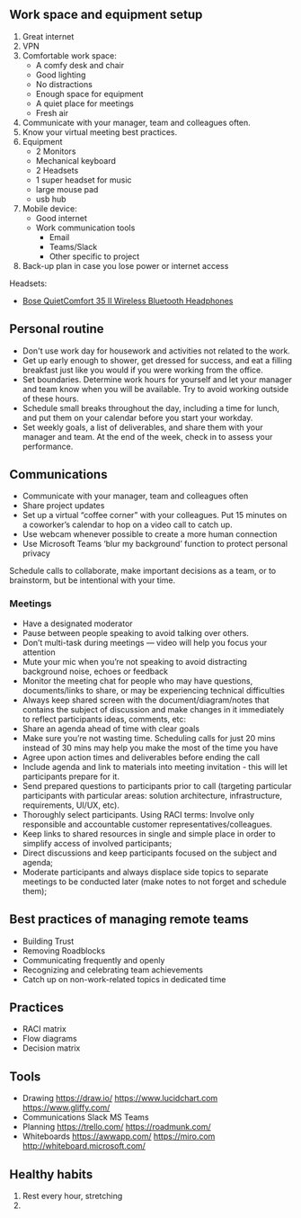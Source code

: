 
## Work space and equipment setup

1. Great internet
1. VPN
1. Comfortable work space:
   * A comfy desk and chair
   * Good lighting
   * No distractions
   * Enough space for equipment
   * A quiet place for meetings
   * Fresh air
1. Communicate with your manager, team and colleagues often.
1. Know your virtual meeting best practices.
1. Equipment
   * 2 Monitors
   * Mechanical keyboard
   * 2 Headsets
   * 1 super headset for music
   * large mouse pad
   * usb hub
1. Mobile device:
   * Good internet
   * Work communication tools
      * Email
      * Teams/Slack
      * Other specific to project
1. Back-up plan in case you lose power or internet access

Headsets:
* [Bose QuietComfort 35 II Wireless Bluetooth Headphones](https://www.amazon.com/Bose-QuietComfort-Wireless-Headphones-Cancelling/dp/B0756CYWWD)

## Personal routine

* Don't use work day for housework and activities not related to the work.
* Get up early enough to shower, get dressed for success, and eat a filling breakfast just like you would if you were working from the office.
* Set boundaries. Determine work hours for yourself and let your manager and team know when you will be available. Try to avoid working outside of these hours.
* Schedule small breaks throughout the day, including a time for lunch, and put them on your calendar before you start your workday.
* Set weekly goals, a list of deliverables, and share them with your manager and team. At the end of the week, check in to assess your performance.

## Communications

* Communicate with your manager, team and colleagues often
* Share project updates
* Set up a virtual “coffee corner” with your colleagues. Put 15 minutes on a coworker’s calendar to hop on a video call to catch up.
* Use webcam whenever possible to create a more human connection
* Use Microsoft Teams ‘blur my background’ function to protect personal privacy

Schedule calls to collaborate, make important decisions as a team, or to brainstorm, but be intentional with your time.

### Meetings

* Have a designated moderator
* Pause between people speaking to avoid talking over others.
* Don’t multi-task during meetings — video will help you focus your attention
* Mute your mic when you’re not speaking to avoid distracting background noise, echoes or feedback
* Monitor the meeting chat for people who may have questions, documents/links to share, or may be experiencing technical difficulties
* Always keep shared screen with the document/diagram/notes that contains the subject of discussion and make changes in it immediately to reflect participants ideas, comments, etc:
* Share an agenda ahead of time with clear goals
* Make sure you’re not wasting time. Scheduling calls for just 20 mins instead of 30 mins may help you make the most of the time you have
* Agree upon action times and deliverables before ending the call
* Include agenda and link to materials into meeting invitation - this will let participants prepare for it.
* Send prepared questions to participants prior to call (targeting particular participants with particular areas: solution architecture, infrastructure, requirements, UI/UX, etc).
* Thoroughly select participants. Using RACI terms: Involve only responsible and accountable customer representatives/colleagues.
* Keep links to shared resources in single and simple place in order to simplify access of involved participants;
* Direct discussions and keep participants focused on the subject and agenda;
* Moderate participants and always displace side topics to separate meetings to be conducted later (make notes to not forget and schedule them);

## Best practices of managing remote teams

* Building Trust
* Removing Roadblocks
* Communicating frequently and openly
* Recognizing and celebrating team achievements
* Catch up on non-work-related topics in dedicated time

## Practices

* RACI matrix
* Flow diagrams
* Decision matrix

## Tools

* Drawing
https://draw.io/
https://www.lucidchart.com
https://www.gliffy.com/
* Communications
Slack
MS Teams
* Planning
https://trello.com/
https://roadmunk.com/
* Whiteboards
https://awwapp.com/
https://miro.com
http://whiteboard.microsoft.com/

## Healthy habits

1. Rest every hour, stretching
1.